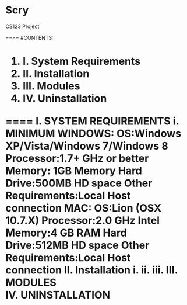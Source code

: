 Scry
====

CS123 Project

====
#CONTENTS:<h1>
1. I. System Requirements
2. II. Installation
3. III. Modules
4. IV. Uninstallation

====
I. SYSTEM REQUIREMENTS
  i. MINIMUM
      WINDOWS:
        OS:Windows XP/Vista/Windows 7/Windows 8 
        Processor:1.7+ GHz or better 
        Memory: 1GB Memory 
        Hard Drive:500MB HD space 
        Other Requirements:Local Host connection
      MAC:
        OS:Lion (OSX 10.7.X) 
        Processor:2.0 GHz Intel 
        Memory:4 GB RAM 
        Hard Drive:512MB HD space 
        Other Requirements:Local Host connection
II. Installation
  i. 
  ii.
  iii.
III. MODULES  
IV. UNINSTALLATION

